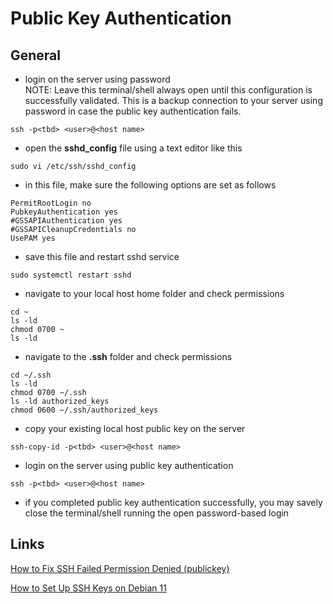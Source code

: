 # Public Key Authentication

## General

* login on the server using password\
NOTE: Leave this terminal/shell always open until this configuration is successfully validated. This is a backup connection to your server using password in case the public key authentication fails.
```
ssh -p<tbd> <user>@<host name>
```

* open the **sshd_config** file using a text editor like this
```
sudo vi /etc/ssh/sshd_config
```

* in this file, make sure the following options are set as follows
```
PermitRootLogin no
PubkeyAuthentication yes
#GSSAPIAuthentication yes
#GSSAPICleanupCredentials no
UsePAM yes
```

* save this file and restart sshd service
```
sudo systemctl restart sshd
```

* navigate to your local host home folder and check permissions
```
cd ~
ls -ld
chmod 0700 ~
ls -ld
```

* navigate to the **.ssh** folder and check permissions
```
cd ~/.ssh
ls -ld
chmod 0700 ~/.ssh
ls -ld authorized_keys
chmod 0600 ~/.ssh/authorized_keys
```

* copy your existing local host public key on the server
```
ssh-copy-id -p<tbd> <user>@<host name>
```

* login on the server using public key authentication
```
ssh -p<tbd> <user>@<host name>
```

* if you completed public key authentication successfully,
you may savely close the terminal/shell running the open password-based login

## Links

[How to Fix SSH Failed Permission Denied (publickey)](https://phoenixnap.com/kb/ssh-permission-denied-publickey)

[How to Set Up SSH Keys on Debian 11](https://www.digitalocean.com/community/tutorials/how-to-set-up-ssh-keys-on-debian-11)
